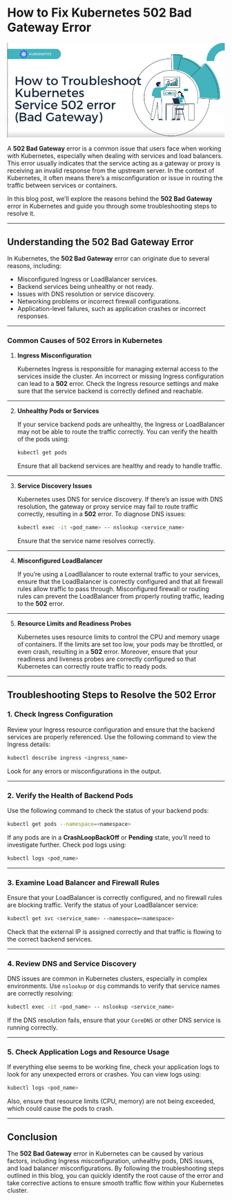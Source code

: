 
# **How to Fix Kubernetes 502 Bad Gateway Error**

![502 Bad Gateway](https://github.com/AlertMend/AlertMend.io/blob/main/blogs/images/502_error.png?raw=true)

A **502 Bad Gateway** error is a common issue that users face when working with Kubernetes, especially when dealing with services and load balancers. This error usually indicates that the service acting as a gateway or proxy is receiving an invalid response from the upstream server. In the context of Kubernetes, it often means there’s a misconfiguration or issue in routing the traffic between services or containers.

In this blog post, we’ll explore the reasons behind the **502 Bad Gateway** error in Kubernetes and guide you through some troubleshooting steps to resolve it.

---

## **Understanding the 502 Bad Gateway Error**

In Kubernetes, the **502 Bad Gateway** error can originate due to several reasons, including:

- Misconfigured Ingress or LoadBalancer services.
- Backend services being unhealthy or not ready.
- Issues with DNS resolution or service discovery.
- Networking problems or incorrect firewall configurations.
- Application-level failures, such as application crashes or incorrect responses.

---

### **Common Causes of 502 Errors in Kubernetes**

1. **Ingress Misconfiguration**

   Kubernetes Ingress is responsible for managing external access to the services inside the cluster. An incorrect or missing Ingress configuration can lead to a **502** error. Check the Ingress resource settings and make sure that the service backend is correctly defined and reachable.
---
2. **Unhealthy Pods or Services**

   If your service backend pods are unhealthy, the Ingress or LoadBalancer may not be able to route the traffic correctly. You can verify the health of the pods using:

   ```bash
   kubectl get pods
   ```

   Ensure that all backend services are healthy and ready to handle traffic.
---
3. **Service Discovery Issues**

   Kubernetes uses DNS for service discovery. If there’s an issue with DNS resolution, the gateway or proxy service may fail to route traffic correctly, resulting in a **502** error. To diagnose DNS issues:

   ```bash
   kubectl exec -it <pod_name> -- nslookup <service_name>
   ```

   Ensure that the service name resolves correctly.
---
4. **Misconfigured LoadBalancer**

   If you’re using a LoadBalancer to route external traffic to your services, ensure that the LoadBalancer is correctly configured and that all firewall rules allow traffic to pass through. Misconfigured firewall or routing rules can prevent the LoadBalancer from properly routing traffic, leading to the **502** error.
---
5. **Resource Limits and Readiness Probes**

   Kubernetes uses resource limits to control the CPU and memory usage of containers. If the limits are set too low, your pods may be throttled, or even crash, resulting in a **502** error. Moreover, ensure that your readiness and liveness probes are correctly configured so that Kubernetes can correctly route traffic to ready pods.
---
## **Troubleshooting Steps to Resolve the 502 Error**

### **1. Check Ingress Configuration**

   Review your Ingress resource configuration and ensure that the backend services are properly referenced. Use the following command to view the Ingress details:

   ```bash
   kubectl describe ingress <ingress_name>
   ```

   Look for any errors or misconfigurations in the output.

---
### **2. Verify the Health of Backend Pods**

   Use the following command to check the status of your backend pods:

   ```bash
   kubectl get pods --namespace=<namespace>
   ```

   If any pods are in a **CrashLoopBackOff** or **Pending** state, you’ll need to investigate further. Check pod logs using:

   ```bash
   kubectl logs <pod_name>
   ```
---
### **3. Examine Load Balancer and Firewall Rules**

   Ensure that your LoadBalancer is correctly configured, and no firewall rules are blocking traffic. Verify the status of your LoadBalancer service:

   ```bash
   kubectl get svc <service_name> --namespace=<namespace>
   ```

   Check that the external IP is assigned correctly and that traffic is flowing to the correct backend services.

---
### **4. Review DNS and Service Discovery**

   DNS issues are common in Kubernetes clusters, especially in complex environments. Use `nslookup` or `dig` commands to verify that service names are correctly resolving:

   ```bash
   kubectl exec -it <pod_name> -- nslookup <service_name>
   ```

   If the DNS resolution fails, ensure that your `CoreDNS` or other DNS service is running correctly.
   
---
### **5. Check Application Logs and Resource Usage**

   If everything else seems to be working fine, check your application logs to look for any unexpected errors or crashes. You can view logs using:

   ```bash
   kubectl logs <pod_name>
   ```

   Also, ensure that resource limits (CPU, memory) are not being exceeded, which could cause the pods to crash.

---
## **Conclusion**

The **502 Bad Gateway** error in Kubernetes can be caused by various factors, including Ingress misconfiguration, unhealthy pods, DNS issues, and load balancer misconfigurations. By following the troubleshooting steps outlined in this blog, you can quickly identify the root cause of the error and take corrective actions to ensure smooth traffic flow within your Kubernetes cluster.



